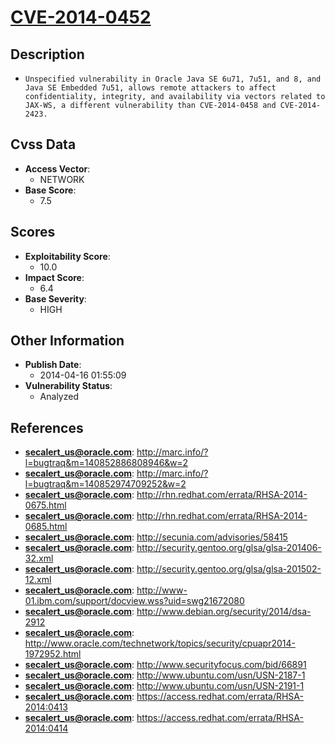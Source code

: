 
# [CVE-2014-0452](https://cve.mitre.org/cgi-bin/cvename.cgi?name=CVE-2014-0452)

## Description

- `Unspecified vulnerability in Oracle Java SE 6u71, 7u51, and 8, and Java SE Embedded 7u51, allows remote attackers to affect confidentiality, integrity, and availability via vectors related to JAX-WS, a different vulnerability than CVE-2014-0458 and CVE-2014-2423.`

## Cvss Data

- **Access Vector**:
  - NETWORK
- **Base Score**:
  - 7.5

## Scores

- **Exploitability Score**:
  - 10.0
- **Impact Score**:
  - 6.4
- **Base Severity**:
  - HIGH

## Other Information

- **Publish Date**:
  - 2014-04-16 01:55:09
- **Vulnerability Status**:
  - Analyzed

## References

- **secalert_us@oracle.com**: http://marc.info/?l=bugtraq&m=140852886808946&w=2
- **secalert_us@oracle.com**: http://marc.info/?l=bugtraq&m=140852974709252&w=2
- **secalert_us@oracle.com**: http://rhn.redhat.com/errata/RHSA-2014-0675.html
- **secalert_us@oracle.com**: http://rhn.redhat.com/errata/RHSA-2014-0685.html
- **secalert_us@oracle.com**: http://secunia.com/advisories/58415
- **secalert_us@oracle.com**: http://security.gentoo.org/glsa/glsa-201406-32.xml
- **secalert_us@oracle.com**: http://security.gentoo.org/glsa/glsa-201502-12.xml
- **secalert_us@oracle.com**: http://www-01.ibm.com/support/docview.wss?uid=swg21672080
- **secalert_us@oracle.com**: http://www.debian.org/security/2014/dsa-2912
- **secalert_us@oracle.com**: http://www.oracle.com/technetwork/topics/security/cpuapr2014-1972952.html
- **secalert_us@oracle.com**: http://www.securityfocus.com/bid/66891
- **secalert_us@oracle.com**: http://www.ubuntu.com/usn/USN-2187-1
- **secalert_us@oracle.com**: http://www.ubuntu.com/usn/USN-2191-1
- **secalert_us@oracle.com**: https://access.redhat.com/errata/RHSA-2014:0413
- **secalert_us@oracle.com**: https://access.redhat.com/errata/RHSA-2014:0414
